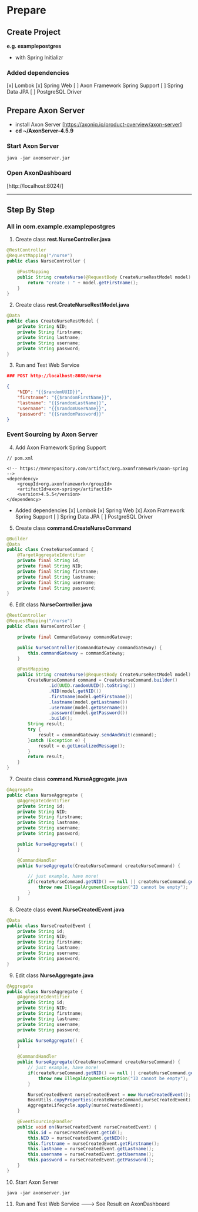 # Prepare

## Create Project

**e.g. examplepostgres**

- with Spring Initializr

### Added dependencies

[x] Lombok
[x] Spring Web
[ ] Axon Framework Spring Support
[ ] Spring Data JPA
[ ] PostgreSQL Driver

## Prepare Axon Server

- install Axon Server [https://axoniq.io/product-overview/axon-server]
- **cd ~/AxonServer-4.5.9**

### Start Axon Server

```
java -jar axonserver.jar
```

### Open AxonDashboard

[http://localhost:8024/]

---

## Step By Step

### All in **com.example.examplepostgres**

1. Create class **rest.NurseController.java**

```java
@RestController
@RequestMapping("/nurse")
public class NurseController {

    @PostMapping
    public String createNurse(@RequestBody CreateNurseRestModel model) {
        return "create : " + model.getFirstname();
    }
}
```

2. Create class **rest.CreateNurseRestModel.java**

```java
@Data
public class CreateNurseRestModel {
    private String NID;
    private String firstname;
    private String lastname;
    private String username;
    private String password;
}
```

3. Run and Test Web Service

```json
### POST http://localhost:8080/nurse

{
    "NID": "{{$randomUUID}}",
    "firstname": "{{$randomFirstName}}",
    "lastname": "{{$randomLastName}}",
    "username": "{{$randomUserName}}",
    "password": "{{$randomPassword}}"
}

```

### Event Sourcing by Axon Server

4. Add Axon Framework Spring Support

```
// pom.xml

<!-- https://mvnrepository.com/artifact/org.axonframework/axon-spring -->
<dependency>
    <groupId>org.axonframework</groupId>
    <artifactId>axon-spring</artifactId>
    <version>4.5.5</version>
</dependency>

```

- Added dependencies
  [x] Lombok
  [x] Spring Web
  [x] Axon Framework Spring Support
  [ ] Spring Data JPA
  [ ] PostgreSQL Driver

5. Create class **command.CreateNurseCommand**

```java
@Builder
@Data
public class CreateNurseCommand {
    @TargetAggregateIdentifier
    private final String id;
    private final String NID;
    private final String firstname;
    private final String lastname;
    private final String username;
    private final String password;
}
```

6. Edit class **NurseController.java**

```java
@RestController
@RequestMapping("/nurse")
public class NurseController {

    private final CommandGateway commandGateway;

    public NurseController(CommandGateway commandGateway) {
        this.commandGateway = commandGateway;
    }

    @PostMapping
    public String createNurse(@RequestBody CreateNurseRestModel model) {
        CreateNurseCommand command = CreateNurseCommand.builder()
                .id(UUID.randomUUID().toString())
                .NID(model.getNID())
                .firstname(model.getFirstname())
                .lastname(model.getLastname())
                .username(model.getUsername())
                .password(model.getPassword())
                .build();
        String result;
        try {
            result = commandGateway.sendAndWait(command);
        }catch (Exception e) {
            result = e.getLocalizedMessage();
        }
        return result;
    }
}
```

7. Create class **command.NurseAggregate.java**

```java
@Aggregate
public class NurseAggregate {
    @AggregateIdentifier
    private String id;
    private String NID;
    private String firstname;
    private String lastname;
    private String username;
    private String password;

    public NurseAggregate() {
    }

    @CommandHandler
    public NurseAggregate(CreateNurseCommand createNurseCommand) {

        // just example, have more!
        if(createNurseCommand.getNID() == null || createNurseCommand.getNID().isBlank()) {
            throw new IllegalArgumentException("ID cannot be empty");
        }
    }
```

8. Create class **event.NurseCreatedEvent.java**

```java
@Data
public class NurseCreatedEvent {
    private String id;
    private String NID;
    private String firstname;
    private String lastname;
    private String username;
    private String password;
}
```

9. Edit class **NurseAggregate.java**

```java
@Aggregate
public class NurseAggregate {
    @AggregateIdentifier
    private String id;
    private String NID;
    private String firstname;
    private String lastname;
    private String username;
    private String password;

    public NurseAggregate() {
    }

    @CommandHandler
    public NurseAggregate(CreateNurseCommand createNurseCommand) {
        // just example, have more!
        if(createNurseCommand.getNID() == null || createNurseCommand.getNID().isBlank()) {
            throw new IllegalArgumentException("ID cannot be empty");
        }

        NurseCreatedEvent nurseCreatedEvent = new NurseCreatedEvent();
        BeanUtils.copyProperties(createNurseCommand,nurseCreatedEvent);
        AggregateLifecycle.apply(nurseCreatedEvent);
    }

    @EventSourcingHandler
    public void on(NurseCreatedEvent nurseCreatedEvent) {
        this.id = nurseCreatedEvent.getId();
        this.NID = nurseCreatedEvent.getNID();
        this.firstname = nurseCreatedEvent.getFirstname();
        this.lastname = nurseCreatedEvent.getLastname();
        this.username = nurseCreatedEvent.getUsername();
        this.password = nurseCreatedEvent.getPassword();
    }
}
```

10. Start Axon Server

```
java -jar axonserver.jar
```

11. Run and Test Web Service ---> See Result on AxonDashboard
